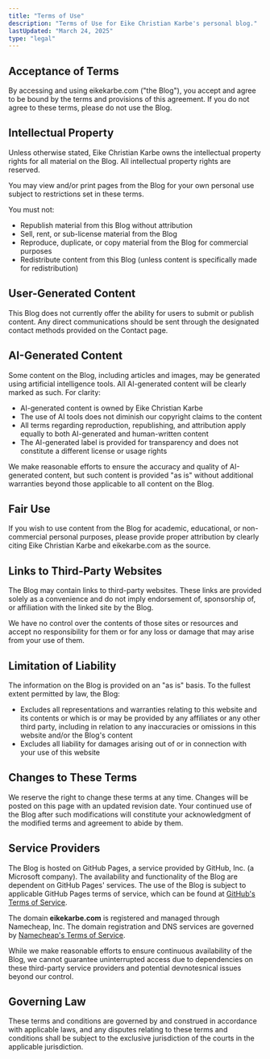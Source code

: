 ```yaml
---
title: "Terms of Use"
description: "Terms of Use for Eike Christian Karbe's personal blog."
lastUpdated: "March 24, 2025"
type: "legal"
---
```


## Acceptance of Terms

By accessing and using eikekarbe.com ("the Blog"), you accept and agree to be bound by the terms and provisions of this agreement. If you do not agree to these terms, please do not use the Blog.

## Intellectual Property

Unless otherwise stated, Eike Christian Karbe owns the intellectual property rights for all material on the Blog. All intellectual property rights are reserved.

You may view and/or print pages from the Blog for your own personal use subject to restrictions set in these terms.

You must not:

- Republish material from this Blog without attribution
- Sell, rent, or sub-license material from the Blog
- Reproduce, duplicate, or copy material from the Blog for commercial purposes
- Redistribute content from this Blog (unless content is specifically made for redistribution)

## User-Generated Content

This Blog does not currently offer the ability for users to submit or publish content. Any direct communications should be sent through the designated contact methods provided on the Contact page.

## AI-Generated Content

Some content on the Blog, including articles and images, may be generated using artificial intelligence tools. All AI-generated content will be clearly marked as such. For clarity:

- AI-generated content is owned by Eike Christian Karbe
- The use of AI tools does not diminish our copyright claims to the content
- All terms regarding reproduction, republishing, and attribution apply equally to both AI-generated and human-written content
- The AI-generated label is provided for transparency and does not constitute a different license or usage rights

We make reasonable efforts to ensure the accuracy and quality of AI-generated content, but such content is provided "as is" without additional warranties beyond those applicable to all content on the Blog.

## Fair Use

If you wish to use content from the Blog for academic, educational, or non-commercial personal purposes, please provide proper attribution by clearly citing Eike Christian Karbe and eikekarbe.com as the source.

## Links to Third-Party Websites

The Blog may contain links to third-party websites. These links are provided solely as a convenience and do not imply endorsement of, sponsorship of, or affiliation with the linked site by the Blog.

We have no control over the contents of those sites or resources and accept no responsibility for them or for any loss or damage that may arise from your use of them.

## Limitation of Liability

The information on the Blog is provided on an "as is" basis. To the fullest extent permitted by law, the Blog:

- Excludes all representations and warranties relating to this website and its contents or which is or may be provided by any affiliates or any other third party, including in relation to any inaccuracies or omissions in this website and/or the Blog's content
- Excludes all liability for damages arising out of or in connection with your use of this website

## Changes to These Terms

We reserve the right to change these terms at any time. Changes will be posted on this page with an updated revision date. Your continued use of the Blog after such modifications will constitute your acknowledgment of the modified terms and agreement to abide by them.

## Service Providers

The Blog is hosted on GitHub Pages, a service provided by GitHub, Inc. (a Microsoft company). The availability and functionality of the Blog are dependent on GitHub Pages' services. The use of the Blog is subject to applicable GitHub Pages terms of service, which can be found at [GitHub's Terms of Service](https://docs.github.com/en/site-policy/github-terms/github-terms-of-service).

The domain **eikekarbe.com** is registered and managed through Namecheap, Inc. The domain registration and DNS services are governed by [Namecheap's Terms of Service](https://www.namecheap.com/legal/general/terms-service/).

While we make reasonable efforts to ensure continuous availability of the Blog, we cannot guarantee uninterrupted access due to dependencies on these third-party service providers and potential devnotesnical issues beyond our control.

## Governing Law

These terms and conditions are governed by and construed in accordance with applicable laws, and any disputes relating to these terms and conditions shall be subject to the exclusive jurisdiction of the courts in the applicable jurisdiction.
